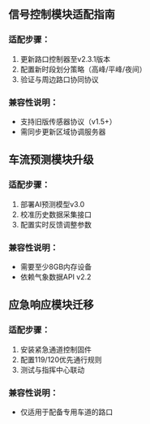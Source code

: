 ## 信号控制模块适配指南
### 适配步骤：
1. 更新路口控制器至v2.3.1版本
2. 配置新时段划分策略（高峰/平峰/夜间）
3. 验证与周边路口协同协议
### 兼容性说明：
- 支持旧版传感器协议（v1.5+）
- 需同步更新区域协调服务器

## 车流预测模块升级
### 适配步骤：
1. 部署AI预测模型v3.0
2. 校准历史数据采集接口
3. 配置实时反馈调整参数
### 兼容性说明：
- 需要至少8GB内存设备
- 依赖气象数据API v2.2

## 应急响应模块迁移
### 适配步骤：
1. 安装紧急通道控制固件
2. 配置119/120优先通行规则
3. 测试与指挥中心联动
### 兼容性说明：
- 仅适用于配备专用车道的路口
